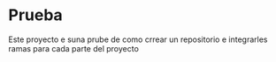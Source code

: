 # Prueba
Este proyecto e suna prube de como crrear un repositorio e integrarles ramas para cada parte del proyecto

